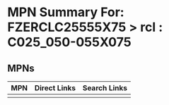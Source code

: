 



# MPN Summary For: FZERCLC25555X75 > rcl : C025_050-055X075

## MPNs
  

|MPN|Direct Links|Search Links|
| :--- | :--- | :--- |
||||
